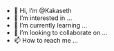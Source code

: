 - 👋 Hi, I’m @Kakaseth
- 👀 I’m interested in ...
- 🌱 I’m currently learning ...
- 💞️ I’m looking to collaborate on ...
- 📫 How to reach me ...

<!---
Kakaseth/Kakaseth is a ✨ special ✨ repository because its `README.md` (this file) appears on your GitHub profile.
You can click the Preview link to take a look at your changes.
--->
